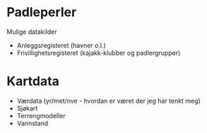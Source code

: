 # Padleperler

Mulige datakilder
* Anleggsregisteret (havner o.l.)
* Frivillighetsregisteret (kajakk-klubber og padlergrupper)

# Kartdata
* Værdata (yr/met/nve - hvordan er været der jeg har tenkt meg)
* Sjøkart
* Terrengmodeller
* Vannstand
